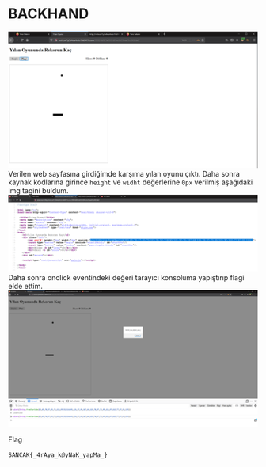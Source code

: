 # BACKHAND
![](1.png)
Verilen web sayfasına girdiğimde karşıma yılan oyunu çıktı. Daha sonra kaynak kodlarına girince `height` ve `widht` değerlerine `0px` verilmiş aşağıdaki img tagini buldum.
![](2.png)
Daha sonra onclick eventindeki değeri tarayıcı konsoluma yapıştırıp flagi elde ettim.
![](3.png)

Flag
```
SANCAK{_4rAya_k@yNaK_yapMa_}
```